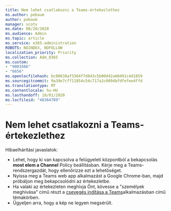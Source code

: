 ```yaml
---
title: Nem lehet csatlakozni a Teams-értekezlethez
ms.author: pebaum
author: pebaum
manager: scotv
ms.date: 08/20/2020
ms.audience: Admin
ms.topic: article
ms.service: o365-administration
ROBOTS: NOINDEX, NOFOLLOW
localization_priority: Priority
ms.collection: Adm_O365
ms.custom:
- "9003566"
- "6656"
ms.openlocfilehash: bc00638af3364f7d843c5b00d42a60491c4d1859
ms.sourcegitcommit: 9a39e7cff11854c54c717a2c0094bfdfefee4ffd
ms.translationtype: MT
ms.contentlocale: hu-HU
ms.lasthandoff: 10/01/2020
ms.locfileid: "48364789"
---
```

# <a name="cant-join-teams-meeting"></a>Nem lehet csatlakozni a Teams-értekezlethez

Hibaelhárítási javaslatok:  

- Lehet, hogy ki van kapcsolva a felügyeleti központból a bekapcsolás  **most elem a Channel**  Policy beállításban. Kérje meg a Teams-rendszergazdát, hogy ellenőrizze ezt a lehetőséget.
- Nyissa meg a Teams web app alkalmazást a Google Chrome-ban, majd próbáljon meg bekapcsolódni az értekezletbe.
- Ha valaki az értekezleten meghívja Önt, kövesse a "személyek meghívása" című részt a  [csevegés indítása a Teams](https://support.microsoft.com/office/start-an-instant-meeting-in-teams-ff95e53f-8231-4739-87fa-00b9723f4ef5)alkalmazásban című témakörben.
- Ügyeljen arra, hogy a kép ne legyen megsérült.
